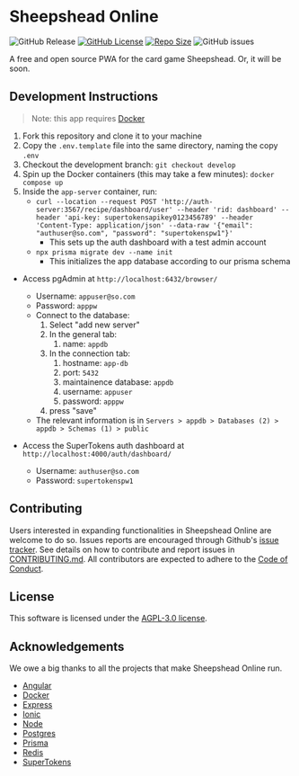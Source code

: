 # Sheepshead Online

![GitHub Release](https://img.shields.io/github/v/release/reednel/sheepshead-online) [![GitHub License](https://img.shields.io/github/license/reednel/sheepshead-online?color=purple)](https://github.com/reednel/sheepshead-online/blob/main/LICENSE) [![Repo Size](https://img.shields.io/github/repo-size/reednel/sheepshead-online)](https://github.com/reednel/sheepshead-online) ![GitHub issues](https://img.shields.io/github/issues/reednel/sheepshead-online)

A free and open source PWA for the card game Sheepshead. Or, it will be soon.

## Development Instructions

> Note: this app requires [Docker](https://www.docker.com/get-started/)

1. Fork this repository and clone it to your machine
2. Copy the `.env.template` file into the same directory, naming the copy `.env`
3. Checkout the development branch: `git checkout develop`
4. Spin up the Docker containers (this may take a few minutes): `docker compose up`
5. Inside the `app-server` container, run:
   - `curl --location --request POST 'http://auth-server:3567/recipe/dashboard/user' --header 'rid: dashboard' --header 'api-key: supertokensapikey0123456789' --header 'Content-Type: application/json' --data-raw '{"email": "authuser@so.com", "password": "supertokenspw1"}'`
     - This sets up the auth dashboard with a test admin account
   - `npx prisma migrate dev --name init`
     - This initializes the app database according to our prisma schema

- Access pgAdmin at `http://localhost:6432/browser/`

  - Username: `appuser@so.com`
  - Password: `apppw`
  - Connect to the database:
    1. Select "add new server"
    2. In the general tab:
       1. name: `appdb`
    3. In the connection tab:
       1. hostname: `app-db`
       2. port: `5432`
       3. maintainence database: `appdb`
       4. username: `appuser`
       5. password: `apppw`
    4. press "save"
  - The relevant information is in `Servers > appdb > Databases (2) > appdb > Schemas (1) > public`

- Access the SuperTokens auth dashboard at `http://localhost:4000/auth/dashboard/`

  - Username: `authuser@so.com`
  - Password: `supertokenspw1`

## Contributing

Users interested in expanding functionalities in Sheepshead Online are welcome to do so. Issues reports are encouraged through Github's [issue tracker](https://github.com/reednel/sheepshead-online/issues). See details on how to contribute and report issues in [CONTRIBUTING.md](CONTRIBUTING.md). All contributors are expected to adhere to the [Code of Conduct](CODE_OF_CONDUCT.md).

## License

This software is licensed under the [AGPL-3.0 license](LICENSE).

## Acknowledgements

We owe a big thanks to all the projects that make Sheepshead Online run.

- [Angular](https://github.com/angular)
- [Docker](https://github.com/docker)
- [Express](https://github.com/expressjs)
- [Ionic](https://github.com/ionic-team)
- [Node](https://github.com/nodejs)
- [Postgres](https://github.com/postgres)
- [Prisma](https://github.com/prisma)
- [Redis](https://github.com/redis)
- [SuperTokens](https://github.com/supertokens)
